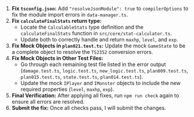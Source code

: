 1.  **Fix `tsconfig.json`:** Add `"resolveJsonModule": true` to `compilerOptions` to fix the module import errors in `data-manager.ts`.
2.  **Fix `calculateFinalStats` return type:**
    *   Locate the `CalculableStats` type definition and the `calculateFinalStats` function in `src/core/stat-calculator.ts`.
    *   Update both to correctly handle and return `maxhp`, `level`, and `exp`.
3.  **Fix Mock Objects in `plan021.test.ts`:** Update the mock `GameState` to be a complete object to resolve the `TS2352` conversion errors.
4.  **Fix Mock Objects in Other Test Files:**
    *   Go through each remaining test file listed in the error output (`damage.test.ts`, `logic.test.ts`, `new_logic.test.ts`, `plan009.test.ts`, `plan015.test.ts`, `state.test.ts`, `plan014.test.ts`).
    *   Update the mock `IPlayer` and `IMonster` objects to include the new required properties (`level`, `maxhp`, `exp`).
5.  **Final Verification:** After applying all fixes, run `npm run check` again to ensure all errors are resolved.
6.  **Submit the fix:** Once all checks pass, I will submit the changes.
